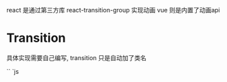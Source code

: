 react 是通过第三方库 react-transition-group 实现动画
vue 则是内置了动画api

# Transition 
具体实现需要自己编写, transition 只是自动加了类名 

`` `js
<template>
  <div class="app">
    <div>
      <button @click="isShow = !isShow">切换</button>
    </div>

    <transition name="why">
      <h2 v-if="isShow">哈哈哈哈</h2>
    </transition>
  </div>
</template>

<script setup>
import { ref } from 'vue';

const isShow = ref(false)

</script>

<style scoped>
h2 {
  display: inline-block;
}

.why-enter-from,
.why-leave-to {
  opacity: 0;
  transform: scale(0.6);
}

.why-enter-to,
.why-leave-from {
  opacity: 1;
  transform: scale(1);
}

.why-enter-active,
.why-leave-active {
  transition: all 2s ease;
}

</style>


```





